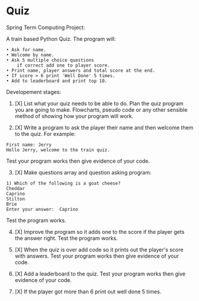 # Quiz
Spring Term Computing Project:

A train based Python Quiz.
The program will:

    • Ask for name.
    • Welcome by name.
    • Ask 5 multiple choice questions
        if correct add one to player score.
    • Print name, player answers and total score at the end.
    • If score > 6 print 'Well Done' 5 times.
    • Add to leaderboard and print top 10.

Developement stages:

1. [X] List what your quiz needs to be able to do. Plan the quiz program you are going to make. Flowcharts, pseudo code or any other sensible method of showing how your program will work.

2. [X] Write a program to ask the player their name and then welcome them to the quiz. For example: 
  ```
  First name: Jerry
  Hello Jerry, welcome to the train quiz.
  ```
  Test your program works then give evidence of your code.

3. [X] Make questions array and question asking program:
  ```
  1) Which of the following is a goat cheese?
  Cheddar 
  Caprino 
  Stilton 
  Brie 
  Enter your answer:  Caprino
  ```
  Test the program works.
  
4. [X] Improve the program so it adds one to the score if the player gets the answer right. Test the program works.

5. [X] When the quiz is over add code so it prints out the player's score with answers. Test your program works then give evidence of your code.

6. [X] Add a leaderboard to the quiz. Test your program works then give evidence of your code.

7. [X] If the player got more than 6 print out well done 5 times.
